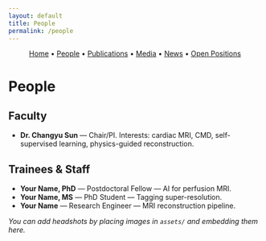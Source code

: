```yaml
---
layout: default
title: People
permalink: /people
---
```


<!-- Simple nav -->
<p align="center">
  <a href="{{ site.baseurl }}/">Home</a> •
  <a href="{{ site.baseurl }}/people">People</a> •
  <a href="{{ site.baseurl }}/publications">Publications</a> •
  <a href="{{ site.baseurl }}/media">Media</a> •
  <a href="{{ site.baseurl }}/news">News</a> •
  <a href="{{ site.baseurl }}/positions">Open Positions</a>
</p>

# People

## Faculty
- **Dr. Changyu Sun** — Chair/PI. Interests: cardiac MRI, CMD, self-supervised learning, physics-guided reconstruction.

## Trainees & Staff
- **Your Name, PhD** — Postdoctoral Fellow — AI for perfusion MRI.
- **Your Name, MS** — PhD Student — Tagging super-resolution.
- **Your Name** — Research Engineer — MRI reconstruction pipeline.

_You can add headshots by placing images in `assets/` and embedding them here._